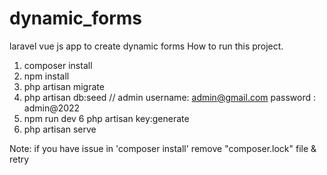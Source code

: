 # dynamic_forms
laravel vue js app to create dynamic forms
How to run this project.
1. composer install
2. npm install
3. php artisan migrate
4. php artisan db:seed   // admin username: admin@gmail.com password : admin@2022
5. npm run dev
6  php artisan key:generate
7. php artisan serve

Note: if you have issue in 'composer install' remove "composer.lock" file & retry
